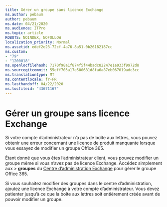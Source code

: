 ```yaml
---
title: Gérer un groupe sans licence Exchange
ms.author: pebaum
author: pebaum
ms.date: 04/21/2020
ms.audience: ITPro
ms.topic: article
ROBOTS: NOINDEX, NOFOLLOW
localization_priority: Normal
ms.assetid: edef2e23-72cf-4a76-8a51-0b26182187cc
ms.custom:
- "79"
- "1200018"
ms.openlocfilehash: 7170f98a1f874f5f44badc82247e1e933f9972d8
ms.sourcegitcommit: 55eff703a17e500681d8fa6a87eb067019ade3cc
ms.translationtype: MT
ms.contentlocale: fr-FR
ms.lasthandoff: 04/22/2020
ms.locfileid: "43671167"
---
```

# <a name="manage-a-group-without-an-exchange-license"></a>Gérer un groupe sans licence Exchange

Si votre compte d’administrateur n’a pas de boîte aux lettres, vous pouvez obtenir une erreur concernant une licence de produit manquante lorsque vous essayez de modifier un groupe Office 365.
  
Étant donné que vous êtes l’administrateur client, vous pouvez modifier un groupe même si vous n’avez pas de licence Exchange. Accédez simplement aux \> **groupes** du [Centre d’administration Exchange](https://outlook.office365.com/ecp.aspx) pour gérer le groupe Office 365.
  
Si vous souhaitez modifier des groupes dans le centre d’administration, ajoutez une licence Exchange à votre compte d’administrateur. Vous devez patienter jusqu’à ce que la boîte aux lettres soit entièrement créée avant de pouvoir modifier un groupe.
  